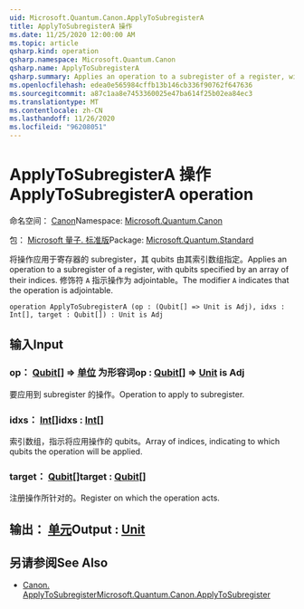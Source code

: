 ```yaml
---
uid: Microsoft.Quantum.Canon.ApplyToSubregisterA
title: ApplyToSubregisterA 操作
ms.date: 11/25/2020 12:00:00 AM
ms.topic: article
qsharp.kind: operation
qsharp.namespace: Microsoft.Quantum.Canon
qsharp.name: ApplyToSubregisterA
qsharp.summary: Applies an operation to a subregister of a register, with qubits specified by an array of their indices. The modifier `A` indicates that the operation is adjointable.
ms.openlocfilehash: edea0e565984cffb13b146cb336f90762f647636
ms.sourcegitcommit: a87c1aa8e7453360025e47ba614f25b02ea84ec3
ms.translationtype: MT
ms.contentlocale: zh-CN
ms.lasthandoff: 11/26/2020
ms.locfileid: "96208051"
---
```

# <a name="applytosubregistera-operation"></a><span data-ttu-id="763ad-102">ApplyToSubregisterA 操作</span><span class="sxs-lookup"><span data-stu-id="763ad-102">ApplyToSubregisterA operation</span></span>

<span data-ttu-id="763ad-103">命名空间： [Canon](xref:Microsoft.Quantum.Canon)</span><span class="sxs-lookup"><span data-stu-id="763ad-103">Namespace: [Microsoft.Quantum.Canon](xref:Microsoft.Quantum.Canon)</span></span>

<span data-ttu-id="763ad-104">包： [Microsoft 量子. 标准版](https://nuget.org/packages/Microsoft.Quantum.Standard)</span><span class="sxs-lookup"><span data-stu-id="763ad-104">Package: [Microsoft.Quantum.Standard](https://nuget.org/packages/Microsoft.Quantum.Standard)</span></span>


<span data-ttu-id="763ad-105">将操作应用于寄存器的 subregister，其 qubits 由其索引数组指定。</span><span class="sxs-lookup"><span data-stu-id="763ad-105">Applies an operation to a subregister of a register, with qubits specified by an array of their indices.</span></span>
<span data-ttu-id="763ad-106">修饰符 `A` 指示操作为 adjointable。</span><span class="sxs-lookup"><span data-stu-id="763ad-106">The modifier `A` indicates that the operation is adjointable.</span></span>

```qsharp
operation ApplyToSubregisterA (op : (Qubit[] => Unit is Adj), idxs : Int[], target : Qubit[]) : Unit is Adj
```


## <a name="input"></a><span data-ttu-id="763ad-107">输入</span><span class="sxs-lookup"><span data-stu-id="763ad-107">Input</span></span>

### <a name="op--qubit--unit--is-adj"></a><span data-ttu-id="763ad-108">op： [Qubit](xref:microsoft.quantum.lang-ref.qubit)[] => [单位](xref:microsoft.quantum.lang-ref.unit)  为形容词</span><span class="sxs-lookup"><span data-stu-id="763ad-108">op : [Qubit](xref:microsoft.quantum.lang-ref.qubit)[] => [Unit](xref:microsoft.quantum.lang-ref.unit)  is Adj</span></span>

<span data-ttu-id="763ad-109">要应用到 subregister 的操作。</span><span class="sxs-lookup"><span data-stu-id="763ad-109">Operation to apply to subregister.</span></span>


### <a name="idxs--int"></a><span data-ttu-id="763ad-110">idxs： [Int](xref:microsoft.quantum.lang-ref.int)[]</span><span class="sxs-lookup"><span data-stu-id="763ad-110">idxs : [Int](xref:microsoft.quantum.lang-ref.int)[]</span></span>

<span data-ttu-id="763ad-111">索引数组，指示将应用操作的 qubits。</span><span class="sxs-lookup"><span data-stu-id="763ad-111">Array of indices, indicating to which qubits the operation will be applied.</span></span>


### <a name="target--qubit"></a><span data-ttu-id="763ad-112">target： [Qubit](xref:microsoft.quantum.lang-ref.qubit)[]</span><span class="sxs-lookup"><span data-stu-id="763ad-112">target : [Qubit](xref:microsoft.quantum.lang-ref.qubit)[]</span></span>

<span data-ttu-id="763ad-113">注册操作所针对的。</span><span class="sxs-lookup"><span data-stu-id="763ad-113">Register on which the operation acts.</span></span>



## <a name="output--unit"></a><span data-ttu-id="763ad-114">输出： [单元](xref:microsoft.quantum.lang-ref.unit)</span><span class="sxs-lookup"><span data-stu-id="763ad-114">Output : [Unit](xref:microsoft.quantum.lang-ref.unit)</span></span>



## <a name="see-also"></a><span data-ttu-id="763ad-115">另请参阅</span><span class="sxs-lookup"><span data-stu-id="763ad-115">See Also</span></span>

- [<span data-ttu-id="763ad-116">Canon. ApplyToSubregister</span><span class="sxs-lookup"><span data-stu-id="763ad-116">Microsoft.Quantum.Canon.ApplyToSubregister</span></span>](xref:Microsoft.Quantum.Canon.ApplyToSubregister)